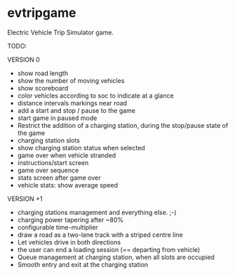 # evtripgame

Electric Vehicle Trip Simulator game.

TODO:

VERSION 0
<ul>
  <li>show road length</li>
  <li>show the number of moving vehicles</li>
  <li>show scoreboard</li>
  <li>color vehicles according to soc to indicate at a glance</li>
  <li>distance intervals markings near road</li>
  <li>add a start and stop / pause to the game</li>
  <li>start game in paused mode</li>
  <li>Restrict the addition of a charging station, during the stop/pause state of the game</li>
  <li>charging station slots</li>
  <li>show charging station status when selected</li>
  <li>game over when vehicle stranded</li>
  <li>instructions/start screen</li>
  <li>game over sequence</li>
  <li>stats screen after game over</li>
  <li>vehicle stats: show average speed</li>
</ul>

VERSION +1
<ul>
  <li>charging stations management and everything else. ;-)</li>
  <li>charging power tapering after ~80%</li>
  <li>configurable time-multiplier</li>
  <li>draw a road as a two-lane track with a striped centre line</li>
  <li>Let vehicles drive in both directions </li>
  <li>the user can end a loading session (== departing from vehicle)</li>
  <li>Queue management at charging station, when all slots are occupied</li>
  <li>Smooth entry and exit at the charging station</li>
</ul>
